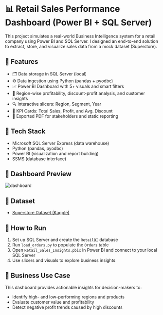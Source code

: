 # 📊 Retail Sales Performance Dashboard (Power BI + SQL Server)

This project simulates a real-world Business Intelligence system for a retail company using Power BI and SQL Server. I designed an end-to-end solution to extract, store, and visualize sales data from a mock dataset (Superstore).

## 🚀 Features

- 🗂 Data storage in SQL Server (local)
- ⚙️ Data ingestion using Python (pandas + pyodbc)
- 📈 Power BI Dashboard with 5+ visuals and smart filters
- 📍 Region-wise profitability, discount-profit analysis, and customer insights
- 🔍 Interactive slicers: Region, Segment, Year
- 🧠 KPI Cards: Total Sales, Profit, and Avg. Discount
- 📝 Exported PDF for stakeholders and static reporting

## 📁 Tech Stack

- Microsoft SQL Server Express (data warehouse)
- Python (pandas, pyodbc)
- Power BI (visualization and report building)
- SSMS (database interface)

## 📸 Dashboard Preview

![dashboard](path/to/your/screenshot.png)

## 📄 Dataset

- [Superstore Dataset (Kaggle)](https://www.kaggle.com/datasets/vivek468/superstore-dataset-final)

## 📌 How to Run

1. Set up SQL Server and create the `RetailBI` database
2. Run `load_orders.py` to populate the `Orders` table
3. Open `Retail_Sales_Insights.pbix` in Power BI and connect to your local SQL Server
4. Use slicers and visuals to explore business insights

## 📌 Business Use Case

This dashboard provides actionable insights for decision-makers to:
- Identify high- and low-performing regions and products
- Evaluate customer value and profitability
- Detect negative profit trends caused by high discounts
